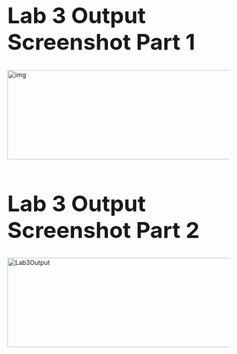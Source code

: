 <h1 style="font-size:50px;">Lab 3 Output Screenshot Part 1</h1>
<img width="750" height="202" alt="img" src="https://github.com/user-attachments/assets/d804aab7-f629-4a9a-8e78-6b4b9f64e601" />


<h1 style="font-size:50px;">Lab 3 Output Screenshot Part 2</h1>
<img width="750" height="202" alt="Lab3Output" src="https://github.com/user-attachments/assets/3130e20a-7766-459e-834b-2265e57b7ef4" />
